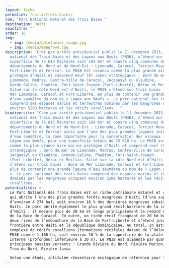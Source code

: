 ```yaml
---
layout: fiche
permalink: /haiti/trois-baies/
nom: "Parc National Naturel des trois Baies "
destination: Haïti
soustitre: ""
order: 18
img:
  - img: /media/paletuvier_rouge.jpg
  - img: /media/mangrove.jpg
description: "Créé par arrêté présidentiel publié le 11 décembre 2013, le Parc
  national des Trois Baies et des Lagons aux Bœufs (PN3B), s’étend sur une
  superficie de 75 613 hectares soit 169 Km² et couvre cinq communes des
  départements du Nord et du Nord-Est : Limonade, Caracol, Terrier-Rouge,
  Fort-Liberté et Ferrier. Le PN3B est reconnu comme la plus grande aire marine
  protégée d’Haïti et comprend neuf (9) zones stratégiques : Bord de mer de
  Limonade, Madras, Centre-Ville de Caracol, Jacquesyl ou Glaudine,
  Garde-Saline, Phaéton, Fort-Saint-Joseph (Fort-Liberté), Dérac et Meillac.
  Situé sur la côte Nord-est d’Haïti, le PN3B s’étend sur trois baies : Bord de
  Mer Limonade, Caracol et Fort-Liberté, en plus de contenir une grande lagune
  d’eau saumâtre du nom de « Lagon aux Bœufs ». Le parc national des trois baies
  comprend des espaces marins et terrestres dominés par les mangroves occupant
  environ 5200 hectares et les récifs coralliens.  "
biodiversite: "Créé par arrêté présidentiel publié le 11 décembre 2013, le Parc
  national des Trois Baies et des Lagons aux Bœufs (PN3B), s’étend sur une
  superficie de 75 613 hectares soit 169 Km² et couvre cinq communes des
  départements du Nord et du Nord-Est : Limonade, Caracol, Terrier-Rouge,
  Fort-Liberté et Ferrier ainsi que l’une des plus grandes lagunes intérieures
  d’eau saumâtre, la zone importante pour la conservation des oiseaux (ZICO) de
  Lagon aux Bœufs, pour une superficie totale de 75 618 ha. Le PN3B est reconnu
  comme la plus grande aire marine protégée d’Haïti et comprend neuf (9) zones
  stratégiques : Bord de mer de Limonade, Madras, Centre-Ville de Caracol,
  Jacquesyl ou Glaudine, Grande-Saline, Phaéton, Fort-Saint-Joseph
  (Fort-Liberté), Dérac et Meillac. Situé sur la côte Nord-est d’Haïti, le PN3B
  s’étend sur trois baies : Bord de Mer Limonade, Caracol et Fort-Liberté, en
  plus de contenir une grande lagune d’eau saumâtre du nom de « Lagon aux Bœufs
  ». Le parc national des trois baies comprend des espaces marins et terrestres
  dominés par les mangroves occupant environ 5200 hectares et les récifs
  coralliens.  "
potentialites: >
  Le Parc National des Trois Baies est un riche patrimoine naturel et culturel
  qui abrite l’une des plus grandes forêts mangroves d’Haïti (d’une superficie
  d’environ 4 274 ha), soit environ 18 % des dernières mangroves subsistant en
  Haïti. Ce parc abrite également le plus grand récif-barrière de la côte nord
  d’Haïti : il mesure plus de 20 km et longe principalement le rebord extérieur
  de la Baie de Caracol. En outre, un riche récif frangeant de 20 km borde les
  deux rives de l’embouchure de la Baie de Fort-Liberté et s’étend jusqu’à la
  frontière entre Haïti et la République dominicaine. Au total, on estime que le
  complexe de récifs coralliens (formations récifales datant de l’Holocène) du
  PN3B couvre 1 100 ha, soit environ 10 % de la superficie de la plateforme
  interne (profondeur inférieure à 30 m). Le PN3B est alimenté par quatre
  principaux bassins versants : Grande Rivière du Nord, Rivière Marion, Rivière
  Trou du Nord, Rivière Jassa

  Selon une étude, intitulée «Inventaire écologique de référence pour le Parc national des Trois-Baies» publiée en 2016 par The Nature Conservancy avec le support de la Banque interaméricaine de développement (BID), les scientifiques ont recensé cent soixante-dix-neuf (179) espèces indigènes de plantes vasculaires dans l’ensemble du parc, y compris cinq espèces végétales inscrites sur la liste rouge (espèces menacées) de l’Union internationale pour la conservation de la nature (UICN). Le PN3B abrite plus de deux cent soixante-dix (270) espèces de poissons,  près de quatre-vingt-quinze (95) espèces d’oiseaux, quatre (4) espèces d’amphibiens et onze (11) espèces de reptiles, cinquante et un (51) espèces de coraux durs. Cette étude est à l’origine de la découverte nombreuses espèces d’animales et végétales inconnues au auparavant.
---
```

